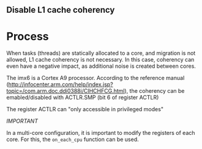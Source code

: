 ## Disable L1 cache coherency

# Process

When tasks (threads) are statically allocated to a core, and migration is not allowed, L1 cache coherency is not
necessary. In this case, coherency can even have a negative impact, as additional noise is created between cores.

The imx6 is a Cortex A9 processor. According to the reference manual 
(http://infocenter.arm.com/help/index.jsp?topic=/com.arm.doc.ddi0388i/CIHCHFCG.html), the coherency can be
emabled/disabled with ACTLR.SMP (bit 6 of register ACTLR)

The register ACTLR can "only accessible in privileged modes" 

*IMPORTANT* 

In a multi-core configuration, it is important to modify the registers of each core. For this, the `on_each_cpu`
function can be used.